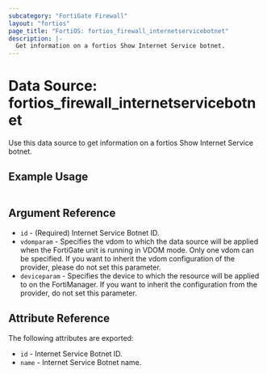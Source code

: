 ```yaml
---
subcategory: "FortiGate Firewall"
layout: "fortios"
page_title: "FortiOS: fortios_firewall_internetservicebotnet"
description: |-
  Get information on a fortios Show Internet Service botnet.
---
```


# Data Source: fortios_firewall_internetservicebotnet
Use this data source to get information on a fortios Show Internet Service botnet.


## Example Usage

```hcl

```

## Argument Reference

* `id` - (Required) Internet Service Botnet ID.
* `vdomparam` - Specifies the vdom to which the data source will be applied when the FortiGate unit is running in VDOM mode. Only one vdom can be specified. If you want to inherit the vdom configuration of the provider, please do not set this parameter.
* `deviceparam` - Specifies the device to which the resource will be applied to on the FortiManager. If you want to inherit the configuration from the provider, do not set this parameter.

## Attribute Reference

The following attributes are exported:

* `id` - Internet Service Botnet ID.
* `name` - Internet Service Botnet name.
